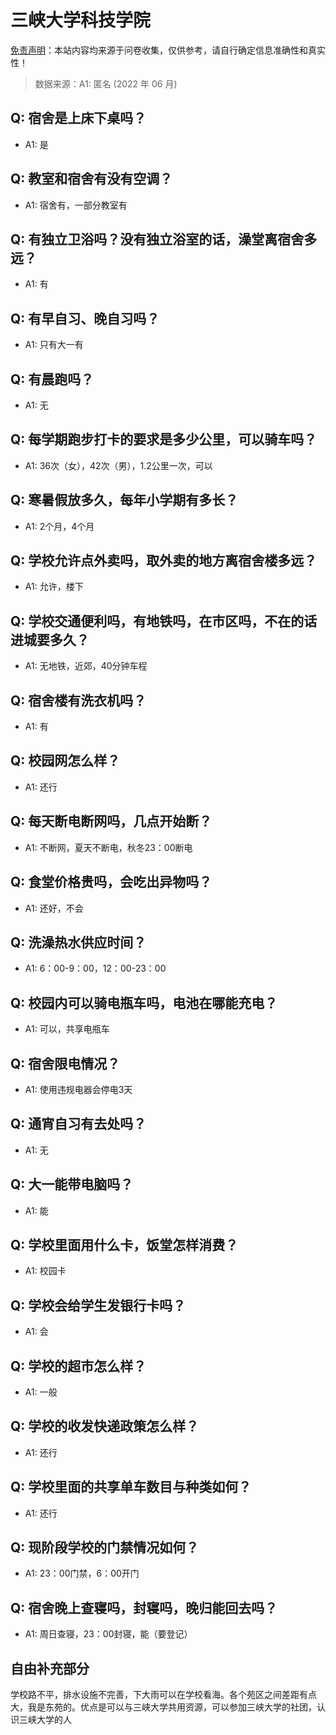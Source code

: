 # 三峡大学科技学院

[免责声明](https://colleges.chat/#_3)：本站内容均来源于问卷收集，仅供参考，请自行确定信息准确性和真实性！

> 数据来源：A1: 匿名 (2022 年 06 月)

## Q: 宿舍是上床下桌吗？

- A1: 是

## Q: 教室和宿舍有没有空调？

- A1: 宿舍有，一部分教室有

## Q: 有独立卫浴吗？没有独立浴室的话，澡堂离宿舍多远？

- A1: 有

## Q: 有早自习、晚自习吗？

- A1: 只有大一有

## Q: 有晨跑吗？

- A1: 无

## Q: 每学期跑步打卡的要求是多少公里，可以骑车吗？

- A1: 36次（女），42次（男），1.2公里一次，可以

## Q: 寒暑假放多久，每年小学期有多长？

- A1: 2个月，4个月

## Q: 学校允许点外卖吗，取外卖的地方离宿舍楼多远？

- A1: 允许，楼下

## Q: 学校交通便利吗，有地铁吗，在市区吗，不在的话进城要多久？

- A1: 无地铁，近郊，40分钟车程

## Q: 宿舍楼有洗衣机吗？

- A1: 有

## Q: 校园网怎么样？

- A1: 还行

## Q: 每天断电断网吗，几点开始断？

- A1: 不断网，夏天不断电，秋冬23：00断电

## Q: 食堂价格贵吗，会吃出异物吗？

- A1: 还好，不会

## Q: 洗澡热水供应时间？

- A1: 6：00-9：00，12：00-23：00

## Q: 校园内可以骑电瓶车吗，电池在哪能充电？

- A1: 可以，共享电瓶车

## Q: 宿舍限电情况？

- A1: 使用违规电器会停电3天

## Q: 通宵自习有去处吗？

- A1: 无

## Q: 大一能带电脑吗？

- A1: 能

## Q: 学校里面用什么卡，饭堂怎样消费？

- A1: 校园卡

## Q: 学校会给学生发银行卡吗？

- A1: 会

## Q: 学校的超市怎么样？

- A1: 一般

## Q: 学校的收发快递政策怎么样？

- A1: 还行

## Q: 学校里面的共享单车数目与种类如何？

- A1: 还行

## Q: 现阶段学校的门禁情况如何？

- A1: 23：00门禁，6：00开门

## Q: 宿舍晚上查寝吗，封寝吗，晚归能回去吗？

- A1: 周日查寝，23：00封寝，能（要登记）

## 自由补充部分

学校路不平，排水设施不完善，下大雨可以在学校看海。各个苑区之间差距有点大，我是东苑的。优点是可以与三峡大学共用资源，可以参加三峡大学的社团，认识三峡大学的人